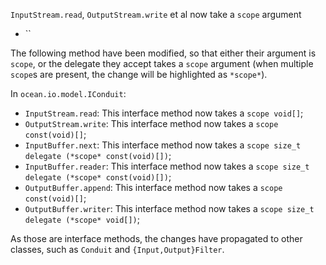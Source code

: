 `InputStream.read`, `OutputStream.write` et al now take a `scope` argument

* ``

The following method have been modified, so that either their argument is `scope`,
or the delegate they accept takes a `scope` argument (when multiple `scope`s are present,
the change will be highlighted as `*scope*`).

In `ocean.io.model.IConduit`:
- `InputStream.read`: This interface method now takes a `scope void[]`;
- `OutputStream.write`: This interface method now takes a `scope const(void)[]`;
- `InputBuffer.next`: This interface method now takes a `scope size_t delegate (*scope* const(void)[])`;
- `InputBuffer.reader`: This interface method now takes a `scope size_t delegate (*scope* const(void)[])`;
- `OutputBuffer.append`: This interface method now takes a `scope const(void)[]`;
- `OutputBuffer.writer`: This interface method now takes a `scope size_t delegate (*scope* void[])`;

As those are interface methods, the changes have propagated to other classes,
such as `Conduit` and `{Input,Output}Filter`.
